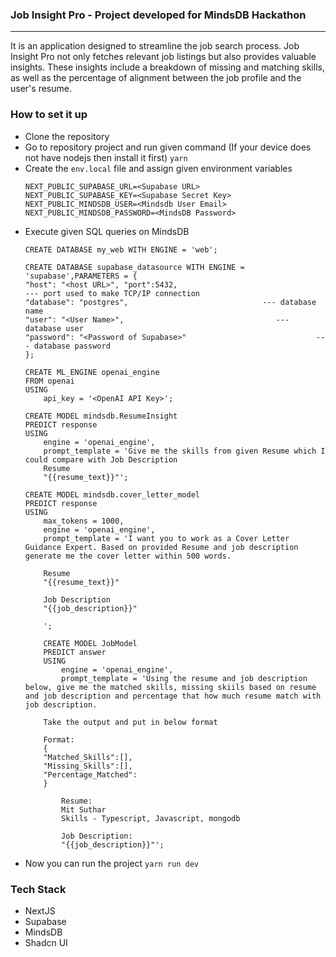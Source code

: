 ### Job Insight Pro - Project developed for MindsDB Hackathon
---
It is an application designed to streamline the job search process. Job Insight Pro not only fetches relevant job listings but also provides valuable insights. These insights include a breakdown of missing and matching skills, as well as the percentage of alignment between the job profile and the user's resume.

### How to set it up

- Clone the repository
- Go to repository project and run given command (If your device does not have nodejs then install it first)
    ```yarn```
- Create the `env.local` file and assign given environment variables
    ```
    NEXT_PUBLIC_SUPABASE_URL=<Supabase URL>
    NEXT_PUBLIC_SUPABASE_KEY=<Supabase Secret Key>
    NEXT_PUBLIC_MINDSDB_USER=<Mindsdb User Email>
    NEXT_PUBLIC_MINDSDB_PASSWORD=<MindsDB Password>
    ```
- Execute given SQL queries on MindsDB
    ```
    CREATE DATABASE my_web WITH ENGINE = 'web';
    
    CREATE DATABASE supabase_datasource WITH ENGINE = 'supabase',PARAMETERS = {
  "host": "<host URL>", "port":5432,                                     --- port used to make TCP/IP connection
  "database": "postgres",                              --- database name
  "user": "<User Name>",                                  --- database user
  "password": "<Password of Supabase>"                             --- database password
    };

    CREATE ML_ENGINE openai_engine
    FROM openai
    USING
        api_key = '<OpenAI API Key>';

    CREATE MODEL mindsdb.ResumeInsight
    PREDICT response
    USING
        engine = 'openai_engine',
        prompt_template = 'Give me the skills from given Resume which I could compare with Job Description
        Resume
        "{{resume_text}}"';

    CREATE MODEL mindsdb.cover_letter_model
    PREDICT response
    USING
        max_tokens = 1000,
        engine = 'openai_engine',
        prompt_template = 'I want you to work as a Cover Letter Guidance Expert. Based on provided Resume and job description generate me the cover letter within 500 words.
        
        Resume
        "{{resume_text}}"

        Job Description
        "{{job_description}}"
        
        ';

        CREATE MODEL JobModel
        PREDICT answer
        USING
            engine = 'openai_engine',
            prompt_template = 'Using the resume and job description below, give me the matched skills, missing skiils based on resume and job description and percentage that how much resume match with job description. 

        Take the output and put in below format

        Format:
        {
        "Matched_Skills":[],
        "Missing_Skills":[],
        "Percentage_Matched":
        }

            Resume:
            Mit Suthar
            Skills - Typescript, Javascript, mongodb
        
            Job Description:
            "{{job_description}}"';

    ```
- Now you can run the project
    `yarn run dev`

### Tech Stack
- NextJS
- Supabase
- MindsDB
- Shadcn UI

